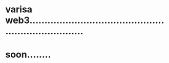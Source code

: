 # varisa web3.......................................................................
# soon........
